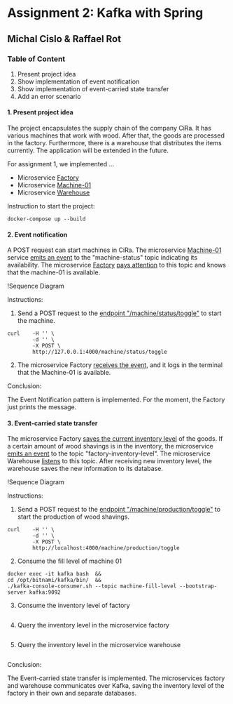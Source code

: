 # Assignment 2: Kafka with Spring
## Michal Cislo & Raffael Rot

### Table of Content

1. Present project idea
2. Show implementation of event notification
3. Show implementation of event-carried state transfer
4. Add an error scenario

#### 1. Present project idea

The project encapsulates the supply chain of the company CiRa. 
It has various machines that work with wood. After that, the goods are processed in the factory. 
Furthermore, there is a warehouse that distributes the items currently. 
The application will be extended in the future. 

For assignment 1, we implemented ...
* Microservice [Factory](https://github.com/nikokelx/event-driven_and_process-oriented-architecture_group-5/tree/main/project/factory)
* Microservice [Machine-01](https://github.com/nikokelx/event-driven_and_process-oriented-architecture_group-5/tree/main/project/machine-01) 
* Microservice [Warehouse](https://github.com/nikokelx/event-driven_and_process-oriented-architecture_group-5/tree/main/project/warehouse)

Instruction to start the project:

```
docker-compose up --build
```

#### 2. Event notification

A POST request can start machines in CiRa. 
The microservice [Machine-01](https://github.com/nikokelx/event-driven_and_process-oriented-architecture_group-5/tree/main/project/machine-01) 
service [emits an event](https://github.com/nikokelx/event-driven_and_process-oriented-architecture_group-5/blob/main/project/machine-01/src/main/java/ch/unisg/machine01/infrastructure/adapters/messages/MachineStatusMessage.java) 
to the "machine-status" topic indicating its availability.
The microservice [Factory](https://github.com/nikokelx/event-driven_and_process-oriented-architecture_group-5/tree/main/project/factory) 
[pays attention](https://github.com/nikokelx/event-driven_and_process-oriented-architecture_group-5/blob/main/project/factory/src/main/java/ch/unisg/factory/controllers/event/MachineStatusEventListener.java)
to this topic and knows that the machine-01 is available.

!Sequence Diagram

Instructions: 

1. Send a POST request to the [endpoint "/machine/status/toggle"](https://github.com/nikokelx/event-driven_and_process-oriented-architecture_group-5/blob/main/project/machine-01/src/main/java/ch/unisg/machine01/controllers/http/ToggleMachineWebController.java) to start the machine. 

```
curl    -H '' \
        -d '' \
        -X POST \
        http://127.0.0.1:4000/machine/status/toggle
```

2. The microservice Factory [receives the event](https://github.com/nikokelx/event-driven_and_process-oriented-architecture_group-5/blob/main/project/factory/src/main/java/ch/unisg/factory/controllers/event/MachineStatusEventListener.java), and it logs in the terminal that the Machine-01 is available. 

Conclusion:

The Event Notification pattern is implemented. For the moment, the Factory just prints the message.

#### 3. Event-carried state transfer

The microservice Factory [saves the current inventory level](https://github.com/nikokelx/event-driven_and_process-oriented-architecture_group-5/blob/main/project/factory/src/main/java/ch/unisg/factory/infrastructure/repository/MachinePersistenceAdapter.java)
of the goods. 
If a certain amount of wood shavings is in the inventory, the microservice [emits an event](https://github.com/nikokelx/event-driven_and_process-oriented-architecture_group-5/blob/main/project/factory/src/main/java/ch/unisg/factory/infrastructure/adapters/messages/FactoryInventoryLevelEvent.java)
to the topic "factory-inventory-level". 
The microservice Warehouse [listens](https://github.com/nikokelx/event-driven_and_process-oriented-architecture_group-5/blob/main/project/warehouse/src/main/java/ch/unisg/warehouse/service/ConsumerService.java) 
to this topic. After receiving new inventory level, the warehouse saves the new information to its database.

!Sequence Diagram

Instructions:

1. Send a POST request to the [endpoint "/machine/production/toggle"](https://github.com/nikokelx/event-driven_and_process-oriented-architecture_group-5/blob/main/project/machine-01/src/main/java/ch/unisg/machine01/controllers/http/ToggleProductionWebController.java) to start the production of wood shavings. 

```
curl    -H '' \
        -d '' \
        -X POST \
        http://localhost:4000/machine/production/toggle
```

2. Consume the fill level of machine 01

```
docker exec -it kafka bash  &&
cd /opt/bitnami/kafka/bin/  &&
./kafka-console-consumer.sh --topic machine-fill-level --bootstrap-server kafka:9092
```

3. Consume the inventory level of factory

```

```

4. Query the inventory level in the microservice factory

```

```

5. Query the inventory level in the microservice warehouse

```

```

Conclusion:

The Event-carried state transfer is implemented. The microservices factory and warehouse communicates over Kafka, saving the inventory level of the factory in their own and separate databases. 

